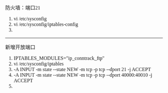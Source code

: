 <font face="SimSun" size=3 >

防火墙：端口21
1. vi /etc/sysconfig
2. vi /etc/sysconfig/iptables-config
3. 

---

新增开放端口
1. IPTABLES_MODULES="ip_conntrack_ftp"
2. vi /etc/sysconfig/iptables
2. -A INPUT -m state --state NEW -m tcp -p tcp --dport 21 -j ACCEPT
3. -A INPUT -m state --state NEW -m tcp -p tcp --dport 40000:40010 -j ACCEPT
4. 

</font>